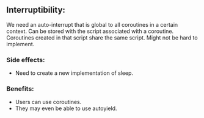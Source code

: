 ## Interruptibility: 
We need an auto-interrupt that is global to all coroutines in a certain context. Can be stored with the script associated with a coroutine. Coroutines created in that script share the same script. Might not be hard to implement.

### Side effects:
- Need to create a new implementation of sleep.

### Benefits:
- Users can use coroutines.
- They may even be able to use autoyield.
